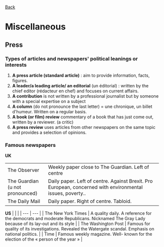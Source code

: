 [Back](../README.md)

# Miscellaneous

## Press

### Types of articles and newspapers' political leanings or interests

1. **A press article (standard article)** : aim to provide information, facts, figures.
2. **A leader/a leading article/ an editorial** (un éditorial) : written by the chief editor (rédacteur en chef) and focuses on current affairs.
3. **A contribution** is not written by a professional journalist but by someone with a special expertise on a subject
4. **A column** (do not pronounce the last letter) = une chronique, un billet d'humeur. Written on a regular basis.
5. **A book (or film) review** commentary of a book that has just come out, written by a reviewer. (a critic)
6. **A press review** uses articles from other newspapers on the same topic and provides a selection of opinions.

### Famous newspapers

**UK**

|                                     |                                                                                                           |
| ----------------------------------- | --------------------------------------------------------------------------------------------------------- |
| The Observer                        | Weekly paper close to The Guardian. Left of centre                                                        |
| The Guardian (u not <br>pronounced) | Daily paper. Left of centre. Against Brexit. Pro European, concerned with environmental issues, poverty.. |
| The Daily Mail                      | Daily paper. Right of centre. Tabloid.                                                                    |

**US**
| | |
| --- | --- |
| The New York Times | A quality daily. A reference for the democrats and moderate Republicans. Nicknamed The Gray Lady because of its lay-out and its style |
| The Washington Post | Famous for quality of its investigations. Revealed the Watergate scandal. Emphasis on national politics. |
| Time | Famous weekly magazine. Well- known for the election of the « person of the year » |

